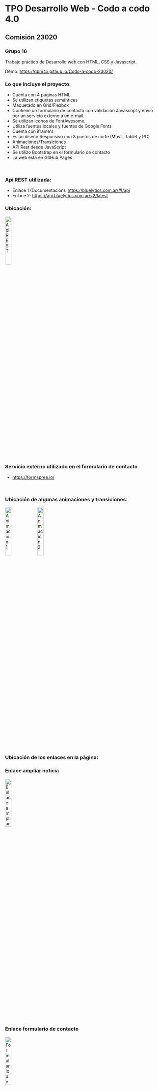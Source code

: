 
# TPO Desarrollo Web - Codo a codo 4.0

## Comisión 23020

### Grupo 16

Trabajo práctico de Desarrollo web con HTML, CSS y Javascript.

Demo: https://dbm4x.github.io/Codo-a-codo-23020/


### Lo que incluye el proyecto:

* Cuenta con 4 páginas HTML.
* Se utilizan etiquetas semánticas
* Maquetado en Grid/Flexbox
* Contiene un formulario de contacto con validación Javascript y envío por un servicio externo a un e-mail.
* Se utilizan iconos de FontAwesome.
* Utiliza fuentes locales y fuentes de Google Fonts
* Cuenta con iframe's
* Es un diseño Responsivo con 3 puntos de corte (Móvil, Tablet y PC)
* Animaciónes/Transiciones
* API Rest desde JavaScript
* Se utilizo Bootstrap en el formulario de contacto
* La web esta en GitHub Pages

<br>

### Api REST utilizada:

* Enlace 1 (Documentación): https://bluelytics.com.ar/#!/api
* Enlace 2: https://api.bluelytics.com.ar/v2/latest

### Ubicación:

<img src="https://i.ibb.co/y59zcNw/dolar.png" alt="Api REST" width="20%" height="auto">

<br>

### Servicio externo utilizado en el formulario de contacto

* https://formspree.io/

<br>

### Ubicación de algunas animaciones y transiciones:

<img src="https://i.ibb.co/mRSrGzp/animacion1.png" alt="Animación 1" width="20%" height="auto">

<img src="https://i.ibb.co/G9ycHq2/animacion2.png" alt="Animación 2" width="20%" height="auto">

<br>

### Ubicación de los enlaces en la página:

### Enlace ampliar noticia

<img src="https://i.ibb.co/4T1bZXr/Captura-de-pantalla-2023-05-08-070058.png" alt="Enlace ampliar noticia" width="20%" height="auto">


### Enlace formulario de contacto

<img src="https://i.ibb.co/j9C6Lh0/anunciar.png" alt="Formulario de contacto" width="20%" height="auto">

### Enlace ver otra noticia

<img src="https://i.ibb.co/4JgWTjK/link3.png" alt="Otra noticia" width="30%" height="auto">


<br>

### Datos recibidos a través del formulario de contacto con un servicio externo que luego se envían a un email:

<img src="https://i.ibb.co/Vp3vjs8/envio-de-form.png" alt="Formulario de contacto" width="20%" height="auto">

<br>

## Autores

- Lanfranco Darel Caballero [@dbm4x](https://www.github.com/dbm4x)
- Hernan Exequiel Gramajo [@Viruxx23](https://github.com/Viruxx23)
- Pablo Pombo [@papombo](https://github.com/papombo)



